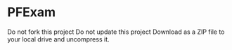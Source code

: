 # PFExam
Do not fork this project
Do not update this project
Download as a ZIP file to your local drive and uncompress it.
